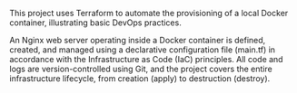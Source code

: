 This project uses Terraform to automate the provisioning of a local Docker container, illustrating basic DevOps practices.

An Nginx web server operating inside a Docker container is defined, created, and managed using a declarative configuration file (main.tf) in accordance with the Infrastructure as Code (IaC) principles. All code and logs are version-controlled using Git, and the project covers the entire infrastructure lifecycle, from creation (apply) to destruction (destroy).
